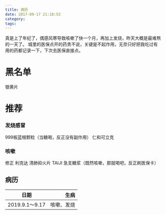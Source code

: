 ```yaml
---
title: 病历
date: 2017-09-17 21:18:53
category:
tags:
---
```

真是上了年纪了，偶感风寒导致咳嗽了快一个月，再加上发烧，昨天大概是最难熬的一天了。
城里的医保点开的药贵不说，关键是不起作用，无奈只好把我吃过有用的药都记录一下，下次去医保直接点。

# 黑名单
银黄片

# 推荐
### 发烧感冒
999板蓝根颗粒（当糖喝，反正没有副作用）
仁和可立克

### 咳嗽
修正 利克达 清肺抑火片
TAIJI 急支糖浆（既然咳嗽，那就喝吧，反正刷医保卡）

## 病历
日期  | 生病
-------|--------:
2019.9.1～9.17  | 咳嗽、发烧

